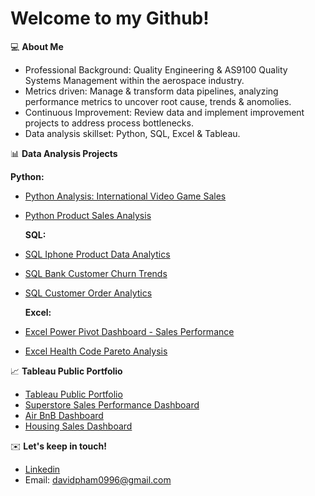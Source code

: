 # Welcome to my Github! 

💻 **About Me** 

- Professional Background: Quality Engineering & AS9100 Quality Systems Management within the aerospace industry.
- Metrics driven: Manage & transform data pipelines, analyzing performance metrics to uncover root cause, trends & anomolies.
- Continuous Improvement: Review data and implement improvement projects to address process bottlenecks. 
- Data analysis skillset: Python, SQL, Excel & Tableau. 

📊 **Data Analysis Projects** 

  **Python:** 

- [Python Analysis: International Video Game Sales](https://github.com/davidpham1996/Video-Game-Sales)
- [Python Product Sales Analysis](https://github.com/davidpham1996/product_sales)

  **SQL:**
  
- [SQL Iphone Product Data Analytics](https://github.com/davidpham1996/Iphone-Analysis/blob/main/iphone_eda)
- [SQL Bank Customer Churn Trends](https://github.com/davidpham1996/CustomerChurnRate/blob/main/CustomerChurn) 
- [SQL Customer Order Analytics](https://github.com/davidpham1996/SQL-Customer-Order-Analytics)

  **Excel:**
  
- [Excel Power Pivot Dashboard - Sales Performance](https://github.com/davidpham1996/Cookie-Sales---Power-Pivot-Project)
- [Excel Health Code Pareto Analysis](https://github.com/davidpham1996/Health-Analytics/blob/main/Health%20Code%20Pareto%20Analysis.pdf)

📈 **Tableau Public Portfolio** 
- [Tableau Public Portfolio](https://public.tableau.com/app/profile/david.pham5201/vizzes)
- [Superstore Sales Performance Dashboard](https://public.tableau.com/app/profile/david.pham5201/viz/SuperstoreSalesPerformanceDashboard_16976793156430/Dashboard1)
- [Air BnB Dashboard](https://public.tableau.com/app/profile/david.pham5201/viz/AirBnBDashboard_16976791250410/Dashboard1)
- [Housing Sales Dashboard](https://public.tableau.com/app/profile/david.pham5201/viz/KingCountyHouseSales_16980222818870/KingCountyHouseSales?publish=yes)

✉️ **Let's keep in touch!** 
- [Linkedin](https://www.linkedin.com/in/davidpham96/)
- Email: davidpham0996@gmail.com
